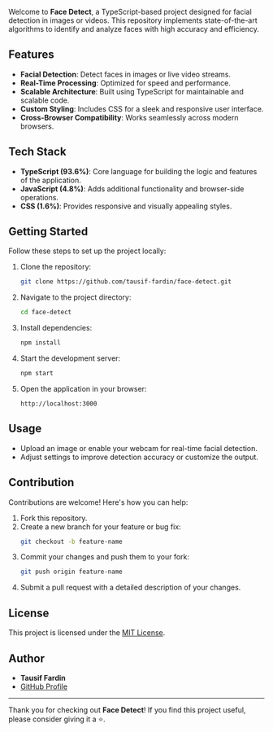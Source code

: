 Welcome to **Face Detect**, a TypeScript-based project designed for facial detection in images or videos. This repository implements state-of-the-art algorithms to identify and analyze faces with high accuracy and efficiency.

## Features

- **Facial Detection**: Detect faces in images or live video streams.
- **Real-Time Processing**: Optimized for speed and performance.
- **Scalable Architecture**: Built using TypeScript for maintainable and scalable code.
- **Custom Styling**: Includes CSS for a sleek and responsive user interface.
- **Cross-Browser Compatibility**: Works seamlessly across modern browsers.

## Tech Stack

- **TypeScript (93.6%)**: Core language for building the logic and features of the application.
- **JavaScript (4.8%)**: Adds additional functionality and browser-side operations.
- **CSS (1.6%)**: Provides responsive and visually appealing styles.

## Getting Started

Follow these steps to set up the project locally:

1. Clone the repository:
   ```bash
   git clone https://github.com/tausif-fardin/face-detect.git
   ```
2. Navigate to the project directory:
   ```bash
   cd face-detect
   ```
3. Install dependencies:
   ```bash
   npm install
   ```
4. Start the development server:
   ```bash
   npm start
   ```
5. Open the application in your browser:
   ```
   http://localhost:3000
   ```

## Usage

- Upload an image or enable your webcam for real-time facial detection.
- Adjust settings to improve detection accuracy or customize the output.

## Contribution

Contributions are welcome! Here's how you can help:
1. Fork this repository.
2. Create a new branch for your feature or bug fix:
   ```bash
   git checkout -b feature-name
   ```
3. Commit your changes and push them to your fork:
   ```bash
   git push origin feature-name
   ```
4. Submit a pull request with a detailed description of your changes.

## License

This project is licensed under the [MIT License](LICENSE).

## Author

- **Tausif Fardin**
- [GitHub Profile](https://github.com/tausif-fardin)

---

Thank you for checking out **Face Detect**! If you find this project useful, please consider giving it a ⭐.
